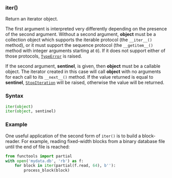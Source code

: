 ### iter()

Return an iterator object.

The first argument is interpreted very differently depending on the presence of the second argument. Without a second argument, **object** must be a collection object which supports the iterable protocol (the `__iter__()` method), or it must support the sequence protocol (the `__getitem__()` method with integer arguments starting at `0`). If it does not support either of those protocols, [`TypeError`](/exceptions/TypeError.md) is raised.

If the second argument, **sentinel**, is given, then **object** must be a callable object. The iterator created in this case will call **object** with no arguments for each call to its `__next__()` method. If the value returned is equal to **sentinel**, [`StopIteration`](/exceptions/StopIteration.md) will be raised, otherwise the value will be returned.

### Syntax

```python
iter(object)
iter(object, sentinel)
```

### Example

One useful application of the second form of `iter()` is to build a block-reader. For example, reading fixed-width blocks from a binary database file until the end of file is reached:

```python
from functools import partial
with open('mydata.db', 'rb') as f:
    for block in iter(partial(f.read, 64), b''):
        process_block(block)
```
